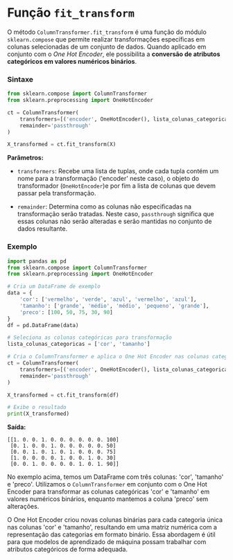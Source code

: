 # Função `fit_transform`

O método `ColumnTransformer.fit_transform` é uma função do módulo `sklearn.compose` que permite realizar transformações específicas em colunas selecionadas de um conjunto de dados. Quando aplicado em conjunto com o _One Hot Encoder_, ele possibilita a **conversão de atributos categóricos em valores numéricos binários**.

### **Sintaxe**

```python
from sklearn.compose import ColumnTransformer
from sklearn.preprocessing import OneHotEncoder

ct = ColumnTransformer(
    transformers=[('encoder', OneHotEncoder(), lista_colunas_categoricas)],
    remainder='passthrough'
)

X_transformed = ct.fit_transform(X)
```

**Parâmetros:**

- `transformers`: Recebe uma lista de tuplas, onde cada tupla contém um nome para a transformação ('encoder' neste caso), o objeto do transformador (`OneHotEncoder`)e por fim a lista de colunas que devem passar pela transformação.

- `remainder`: Determina como as colunas não especificadas na transformação serão tratadas. Neste caso, `passthrough` significa que essas colunas não serão alteradas e serão mantidas no conjunto de dados resultante.

### **Exemplo**

```python
import pandas as pd
from sklearn.compose import ColumnTransformer
from sklearn.preprocessing import OneHotEncoder

# Cria um DataFrame de exemplo
data = {
    'cor': ['vermelho', 'verde', 'azul', 'vermelho', 'azul'],
    'tamanho': ['grande', 'médio', 'médio', 'pequeno', 'grande'],
    'preco': [100, 50, 75, 30, 90]
}
df = pd.DataFrame(data)

# Seleciona as colunas categóricas para transformação
lista_colunas_categoricas = ['cor', 'tamanho']

# Cria o ColumnTransformer e aplica o One Hot Encoder nas colunas categóricas
ct = ColumnTransformer(
    transformers=[('encoder', OneHotEncoder(), lista_colunas_categoricas)],
    remainder='passthrough'
)

X_transformed = ct.fit_transform(df)

# Exibe o resultado
print(X_transformed)
```

**Saída:**

```
[[1. 0. 0. 1. 0. 0. 0. 0. 0. 0. 100]
 [0. 1. 0. 0. 1. 0. 0. 0. 0. 0. 50]
 [0. 0. 1. 0. 1. 0. 1. 0. 0. 0. 75]
 [1. 0. 0. 0. 0. 1. 0. 0. 1. 0. 30]
 [0. 0. 1. 0. 0. 0. 0. 1. 0. 1. 90]]
```

No exemplo acima, temos um DataFrame com três colunas: 'cor', 'tamanho' e 'preco'. Utilizamos o `ColumnTransformer` em conjunto com o One Hot Encoder para transformar as colunas categóricas 'cor' e 'tamanho' em valores numéricos binários, enquanto mantemos a coluna 'preco' sem alterações.

O One Hot Encoder criou novas colunas binárias para cada categoria única nas colunas 'cor' e 'tamanho', resultando em uma matriz numérica com a representação das categorias em formato binário. Essa abordagem é útil para que modelos de aprendizado de máquina possam trabalhar com atributos categóricos de forma adequada.